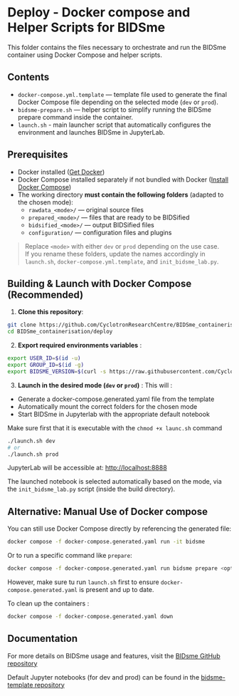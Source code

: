 # Deploy - Docker compose and Helper Scripts for BIDSme

This folder contains the files necessary to orchestrate and run the BIDSme container using Docker Compose and helper scripts.

## Contents

- `docker-compose.yml.template` — template file used to generate the final Docker Compose file depending on the selected mode (`dev` or `prod`).
- `bidsme-prepare.sh` — helper script to simplify running the BIDSme prepare command inside the container.
-  `launch.sh` - main launcher script that automatically configures the environment and launches BIDSme in JupyterLab.

## Prerequisites

- Docker installed ([Get Docker](https://docs.docker.com/get-docker/))
- Docker Compose installed separately if not bundled with Docker ([Install Docker Compose](https://docs.docker.com/compose/install/))
- The working directory **must contain the following folders** (adapted to the chosen mode):
  - `rawdata_<mode>/` — original source files
  - `prepared_<mode>/` — files that are ready to be BIDSified
  - `bidsified_<mode>/` — output BIDSified files
  - `configuration/` — configuration files and plugins

> Replace `<mode>` with either `dev` or `prod` depending on the use case.  
> If you rename these folders, update the names accordingly in `launch.sh`, `docker-compose.yml.template`, and `init_bidsme_lab.py`.


## Building & Launch with Docker Compose (Recommended) 
1. **Clone this repository**:

```bash
git clone https://github.com/CyclotronResearchCentre/BIDSme_containerisation.git
cd BIDSme_containerisation/deploy
```

2. **Export required environments variables** :
```bash
export USER_ID=$(id -u)
export GROUP_ID=$(id -g)
export BIDSME_VERSION=$(curl -s https://raw.githubusercontent.com/CyclotronResearchCentre/bidsme/dev/bidsme/version.txt)
```

3. **Launch in the desired mode (`dev` or `prod`)** :
This will :
- Generate a docker-compose.generated.yaml file from the template
- Automatically mount the correct folders for the chosen mode
- Start BIDSme in Jupyterlab with the appropriate default notebook

Make sure first that it is executable with the `chmod +x launc.sh` command

```bash
./launch.sh dev
# or
./launch.sh prod
```
JupyterLab will be accessible at:
[http://localhost:8888](http://localhost:8888)

The launched notebook is selected automatically based on the mode, via the `init_bidsme_lab.py` script (inside the build directory).

## Alternative: Manual Use of Docker compose 

You can still use Docker Compose directly by referencing the generated file:  

```bash
docker compose -f docker-compose.generated.yaml run -it bidsme
```
Or to run a specific command like `prepare`:

```bash
docker compose -f docker-compose.generated.yaml run bidsme prepare <options>
```
However, make sure tu run `launch.sh` first to ensure `docker-compose.generated.yaml` is present and up to date.

To clean up the containers :
```bash
docker compose -f docker-compose.generated.yaml down

```
## Documentation 
For more details on BIDSme usage and features, visit the [BIDsme GitHub repository](https://github.com/CyclotronResearchCentre/bidsme)

Default Jupyter notebooks (for dev and prod) can be found in the [bidsme-template repository](https://github.com/CyclotronResearchCentre/bidsme-template/tree/main/notebook)
